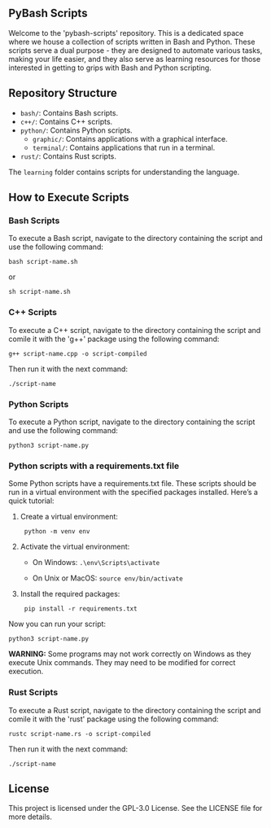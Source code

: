 ## PyBash Scripts

Welcome to the 'pybash-scripts' repository. This is a dedicated space where we house a collection of scripts written in Bash and Python. These scripts serve a dual purpose - they are designed to automate various tasks, making your life easier, and they also serve as learning resources for those interested in getting to grips with Bash and Python scripting.

## Repository Structure

- `bash/`: Contains Bash scripts. 
- `c++/`: Contains C++ scripts. 
- `python/`: Contains Python scripts. 
  - `graphic/`: Contains applications with a graphical interface. 
  - `terminal/`: Contains applications that run in a terminal.
- `rust/`: Contains Rust scripts. 

The `learning` folder contains scripts for understanding the language.

## How to Execute Scripts

### Bash Scripts

To execute a Bash script, navigate to the directory containing the script and use the following command:

    bash script-name.sh

or

    sh script-name.sh

### C++ Scripts

To execute a C++ script, navigate to the directory containing the script and comile it with the 'g++' package using the following command:

    g++ script-name.cpp -o script-compiled

Then run it with the next command:

    ./script-name

### Python Scripts

To execute a Python script, navigate to the directory containing the script and use the following command:

    python3 script-name.py

### Python scripts with a requirements.txt file

Some Python scripts have a requirements.txt file. These scripts should be run in a virtual environment with the specified packages installed. Here’s a quick tutorial:

1) Create a virtual environment:
    
        python -m venv env

2) Activate the virtual environment:
   
    - On Windows: `.\env\Scripts\activate`

    - On Unix or MacOS: `source env/bin/activate`

3) Install the required packages:

        pip install -r requirements.txt

Now you can run your script:

    python3 script-name.py

**WARNING:** Some programs may not work correctly on Windows as they execute Unix commands. They may need to be modified for correct execution.

### Rust Scripts

To execute a Rust script, navigate to the directory containing the script and comile it with the 'rust' package using the following command:

    rustc script-name.rs -o script-compiled

Then run it with the next command:

    ./script-name

## License

This project is licensed under the GPL-3.0 License. See the LICENSE file for more details.
